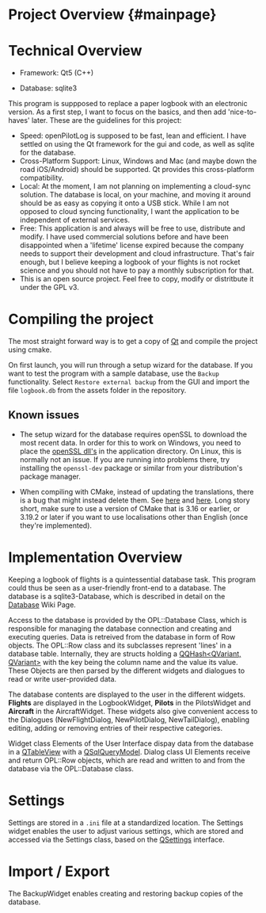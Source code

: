 # Project Overview {#mainpage}


# Technical Overview

- Framework: Qt5 (C++)

- Database: sqlite3

This program is suppposed to replace a paper logbook with an electronic version. As a first step, I want to focus on the basics, and then add 'nice-to-haves' later.
These are the guidelines for this project:

- Speed: openPilotLog is supposed to be fast, lean and efficient. I have settled on using the Qt framework for the gui and code, as well as sqlite for the database.
- Cross-Platform Support: Linux, Windows and Mac (and maybe down the road iOS/Android) should be supported. Qt provides this cross-platform compatibility.
- Local: At the moment, I am not planning on implementing a cloud-sync solution. The database is local, on your machine, and moving it around should be as easy as copying it onto a USB stick. While I am not opposed to cloud syncing functionality, I want the application to be independent of external services.
- Free: This application is and always will be free to use, distribute and modify. I have used commercial solutions before and have been disappointed when a 'lifetime' license expired because the company needs to support their development and cloud infrastructure. That's fair enough, but I believe keeping a logbook of your flights is not rocket science and you should not have to pay a monthly subscription for that.
- This is an open source project. Feel free to copy, modify or distritbute it under the GPL v3.


# Compiling the project

The most straight forward way is to get a copy of [Qt](https://www.qt.io/download) and compile the project using cmake.

On first launch, you will run through a setup wizard for the database. If you want to test the program with a sample database, use the `Backup` functionality. Select `Restore external backup` from the GUI and import the file `logbook.db` from the assets folder in the repository.

## Known issues

- The setup wizard for the database requires openSSL to download the most recent data. In order for this to work on Windows, you need to place the [openSSL dll's](https://wiki.openssl.org/index.php/Binaries) in the application directory. On Linux, this is normally not an issue. If you are running into problems there, try installing the `openssl-dev` package or similar from your distribution's package manager.

- When compiling with CMake, instead of updating the translations, there is a bug that might instead delete them. See [here](https://bugreports.qt.io/browse/QTBUG-41736)
  and [here](https://bugreports.qt.io/browse/QTBUG-76410). Long story short, make sure to use a version of CMake that is 3.16 or earlier, or 3.19.2 or later if you want
  to use localisations other than English (once they're implemented).

# Implementation Overview

Keeping a logbook of flights is a quintessential database task. This program could thus be seen as a user-friendly front-end to a database. The database is a sqlite3-Database, which is described in detail on the [Database](https://github.com/fiffty-50/openpilotlog/wiki/Database-Layout-and-Description) Wiki Page.

Access to the database is provided by the OPL::Database Class, which is responsible for managing the database connection and creating and executing queries. Data is retreived from the database in form of Row objects. The OPL::Row class and its subclasses represent 'lines' in a database table. Internally, they are structs holding a [QQHash<QVariant, QVariant>](https://doc.qt.io/qt-5/qhash.html) with the key being the column name and the value its value. These Objects are then parsed by the different widgets and dialogues to read or write user-provided data.

The database contents are displayed to the user in the different widgets. **Flights** are displayed in the LogbookWidget, **Pilots** in the PilotsWidget and **Aircraft** in the AircraftWidget. These widgets also give convenient access to the Dialogues (NewFlightDialog, NewPilotDialog, NewTailDialog), enabling editing, adding or removing entries of their respective categories.

Widget class Elements of the User Interface dispay data from the database in a [QTableView](https://doc.qt.io/qt-5/qtableview.html) with a [QSqlQueryModel](https://doc.qt.io/qt-5.12/qsqlquerymodel.html). Dialog class UI Elements receive and return OPL::Row objects, which are read and written to and from the database via the OPL::Database class.

# Settings

Settings are stored in a `.ini` file at a standardized location. The Settings widget enables the user to adjust various settings, which are stored and accessed via the Settings class, based on the [QSettings](https://doc.qt.io/qt-5/qsettings.html) interface.

# Import / Export

The BackupWidget enables creating and restoring backup copies of the database. 



